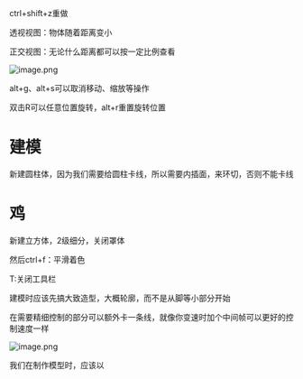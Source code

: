ctrl+shift+z重做

透视视图：物体随着距离变小

正交视图：无论什么距离都可以按一定比例查看

![image.png](https://cdn.jsdelivr.net/gh/ymingZ/note-gen-image-sync@main/2025-06/15628478-9545-4dd3-b935-8cbd77b0ce1d.png)

alt+g、alt+s可以取消移动、缩放等操作

双击R可以任意位置旋转，alt+r重置旋转位置

# 建模

新建圆柱体，因为我们需要给圆柱卡线，所以需要内插面，来环切，否则不能卡线

# 鸡

新建立方体，2级细分，关闭罩体

然后ctrl+f：平滑着色

T:关闭工具栏

建模时应该先搞大致造型，大概轮廓，而不是从脚等小部分开始

在需要精细控制的部分可以额外卡一条线，就像你变速时加个中间帧可以更好的控制速度一样


![image.png](https://cdn.jsdelivr.net/gh/ymingZ/note-gen-image-sync@main/2025-06/da3371fc-29f5-408c-88c5-e92bdd5d4285.png)

我们在制作模型时，应该以
